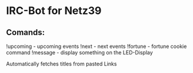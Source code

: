 # IRC-Bot for Netz39
## Comands:
!upcoming - upcoming events
!next - next events
!fortune - fortune cookie command
!message - display something on the LED-Display 

Automatically fetches titles from pasted Links
